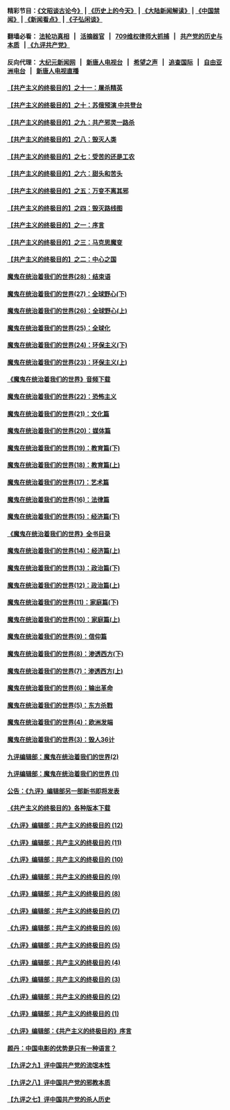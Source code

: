 #### 精彩节目：[《文昭谈古论今》](http://134.209.198.168/wenzhao) | [《历史上的今天》](http://134.209.198.168/today-in-history) | [《大陆新闻解读》](http://134.209.198.168/ntdtv-comedy) | [《中国禁闻》](http://134.209.198.168/ntdtv-news) | [《新闻看点》](http://134.209.198.168/news-insight) | [《子弘闲谈》](http://134.209.198.168/zihongxiantan/) 

  #### 翻墙必看： [法轮功真相](http://134.209.198.168:10000/videos/truth.html) &nbsp;&nbsp;|&nbsp;&nbsp; [活摘器官](http://134.209.198.168:10000/videos/res/Organs/) &nbsp;&nbsp;|&nbsp;&nbsp; [709维权律师大抓捕](http://134.209.198.168:10000/videos/709/) &nbsp;&nbsp;|&nbsp;&nbsp; [共产党的历史与本质](http://134.209.198.168:10000/videos/jiuping/) &nbsp;&nbsp;| [《九评共产党》](http://134.209.198.168:10000/videos/jiuping/) 

#### 反向代理： [大纪元新闻网](http://134.209.198.168:10080/) &nbsp;&nbsp;|&nbsp;&nbsp; [新唐人电视台](http://134.209.198.168:8000/) &nbsp;&nbsp;|&nbsp;&nbsp; [希望之声](http://134.209.198.168:8200/) &nbsp;&nbsp;|&nbsp;&nbsp; [追查国际](http://134.209.198.168:10010/) &nbsp;&nbsp;|&nbsp;&nbsp; [自由亚洲电台](http://134.209.198.168:9800/) &nbsp;&nbsp;|&nbsp;&nbsp; [新唐人电视直播](http://134.209.198.168/) 

#### [【共产主义的终极目的】之十一：屠杀精英](../pages/nsc422/n11118442.md?t=03211536) 

#### [【共产主义的终极目的】之十：苏俄预演 中共登台](../pages/nsc422/n11118424.md?t=03211536) 

#### [【共产主义的终极目的】之九：共产邪灵一路杀](../pages/nsc422/n11114139.md?t=03211536) 

#### [【共产主义的终极目的】之八：毁灭人类](../pages/nsc422/n11108503.md?t=03211536) 

#### [【共产主义的终极目的】之七：受苦的还是工农](../pages/nsc422/n11101809.md?t=03211536) 

#### [【共产主义的终极目的】之六：甜头和苦头](../pages/nsc422/n11096971.md?t=03211536) 

#### [【共产主义的终极目的】之五：万变不离其邪](../pages/nsc422/n11091285.md?t=03211536) 

#### [【共产主义的终极目的】之四：毁灭路线图](../pages/nsc422/n11086284.md?t=03211536) 

#### [【共产主义的终极目的】之一：序言](../pages/nsc422/n11086077.md?t=03211536) 

#### [【共产主义的终极目的】之三：马克思魔变](../pages/nsc422/n11061941.md?t=03211536) 

#### [【共产主义的终极目的】之二：中心之国](../pages/nsc422/n11047728.md?t=03211536) 

#### [魔鬼在统治着我们的世界(28)：结束语](../pages/nsc422/n10936246.md?t=03211536) 

#### [魔鬼在统治着我们的世界(27)：全球野心(下)](../pages/nsc422/n10928319.md?t=03211536) 

#### [魔鬼在统治着我们的世界(26)：全球野心(上)](../pages/nsc422/n10900318.md?t=03211536) 

#### [魔鬼在统治着我们的世界(25)：全球化](../pages/nsc422/n10788205.md?t=03211536) 

#### [魔鬼在统治着我们的世界(24)：环保主义(下)](../pages/nsc422/n10695307.md?t=03211536) 

#### [魔鬼在统治着我们的世界(23)：环保主义(上)](../pages/nsc422/n10688613.md?t=03211536) 

#### [《魔鬼在统治着我们的世界》音频下载](../pages/nsc422/n10635553.md?t=03211536) 

#### [魔鬼在统治着我们的世界(22)：恐怖主义](../pages/nsc422/n10614727.md?t=03211536) 

#### [魔鬼在统治着我们的世界(21)：文化篇](../pages/nsc422/n10597706.md?t=03211536) 

#### [魔鬼在统治着我们的世界(20)：媒体篇](../pages/nsc422/n10586579.md?t=03211536) 

#### [魔鬼在统治着我们的世界(19)：教育篇(下)](../pages/nsc422/n10564808.md?t=03211536) 

#### [魔鬼在统治着我们的世界(18)：教育篇(上)](../pages/nsc422/n10526970.md?t=03211536) 

#### [魔鬼在统治着我们的世界(17)：艺术篇](../pages/nsc422/n10499093.md?t=03211536) 

#### [魔鬼在统治着我们的世界(16)：法律篇](../pages/nsc422/n10485969.md?t=03211536) 

#### [魔鬼在统治着我们的世界(15)：经济篇(下)](../pages/nsc422/n10469975.md?t=03211536) 

#### [《魔鬼在统治着我们的世界》全书目录](../pages/nsc422/n10464261.md?t=03211536) 

#### [魔鬼在统治着我们的世界(14)：经济篇(上)](../pages/nsc422/n10457370.md?t=03211536) 

#### [魔鬼在统治着我们的世界(13)：政治篇(下)](../pages/nsc422/n10448270.md?t=03211536) 

#### [魔鬼在统治着我们的世界(12)：政治篇(上)](../pages/nsc422/n10444576.md?t=03211536) 

#### [魔鬼在统治着我们的世界(11)：家庭篇(下)](../pages/nsc422/n10440961.md?t=03211536) 

#### [魔鬼在统治着我们的世界(10)：家庭篇(上)](../pages/nsc422/n10435448.md?t=03211536) 

#### [魔鬼在统治着我们的世界(9)：信仰篇](../pages/nsc422/n10432159.md?t=03211536) 

#### [魔鬼在统治着我们的世界(8)：渗透西方(下)](../pages/nsc422/n10429603.md?t=03211536) 

#### [魔鬼在统治着我们的世界(7)：渗透西方(上)](../pages/nsc422/n10426013.md?t=03211536) 

#### [魔鬼在统治着我们的世界(6)：输出革命](../pages/nsc422/n10421536.md?t=03211536) 

#### [魔鬼在统治着我们的世界(5)：东方杀戮](../pages/nsc422/n10417707.md?t=03211536) 

#### [魔鬼在统治着我们的世界(4)：欧洲发端](../pages/nsc422/n10414890.md?t=03211536) 

#### [魔鬼在统治着我们的世界(3)：毁人36计](../pages/nsc422/n10411583.md?t=03211536) 

#### [九评编辑部：魔鬼在统治着我们的世界(2)](../pages/nsc422/n10410036.md?t=03211536) 

#### [九评编辑部：魔鬼在统治着我们的世界 (1)](../pages/nsc422/n10406825.md?t=03211536) 

#### [公告：《九评》编辑部另一部新书即将发表](../pages/nsc422/n10405104.md?t=03211536) 

#### [《共产主义的终极目的》各种版本下载](../pages/nsc422/n10022138.md?t=03211536) 

#### [《九评》编辑部：共产主义的终极目的 (12)](../pages/nsc422/n9933272.md?t=03211536) 

#### [《九评》编辑部：共产主义的终极目的 (11)](../pages/nsc422/n9924973.md?t=03211536) 

#### [《九评》编辑部：共产主义的终极目的 (10)](../pages/nsc422/n9920883.md?t=03211536) 

#### [《九评》编辑部：共产主义的终极目的 (9)](../pages/nsc422/n9916363.md?t=03211536) 

#### [《九评》编辑部：共产主义的终极目的 (8)](../pages/nsc422/n9912488.md?t=03211536) 

#### [《九评》编辑部：共产主义的终极目的 (7)](../pages/nsc422/n9901176.md?t=03211536) 

#### [《九评》编辑部：共产主义的终极目的 (6)](../pages/nsc422/n9899359.md?t=03211536) 

#### [《九评》编辑部：共产主义的终极目的 (5)](../pages/nsc422/n9893174.md?t=03211536) 

#### [《九评》编辑部：共产主义的终极目的 (4)](../pages/nsc422/n9891246.md?t=03211536) 

#### [《九评》编辑部：共产主义的终极目的 (3)](../pages/nsc422/n9879879.md?t=03211536) 

#### [《九评》编辑部：共产主义的终极目的 (2)](../pages/nsc422/n9876205.md?t=03211536) 

#### [《九评》编辑部：共产主义的终极目的 (1)](../pages/nsc422/n9865857.md?t=03211536) 

#### [《九评》编辑部：《共产主义的终极目的》序言](../pages/nsc422/n9862666.md?t=03211536) 

#### [颜丹：中国电影的优势是只有一种语言？](../pages/nsc422/n9583062.md?t=03211536) 

#### [【九评之九】评中国共产党的流氓本性](../pages/nsc422/n737542.md?t=03211536) 

#### [【九评之八】评中国共产党的邪教本质](../pages/nsc422/n735942.md?t=03211536) 

#### [【九评之七】评中国共产党的杀人历史](../pages/nsc422/n733806.md?t=03211536) 

